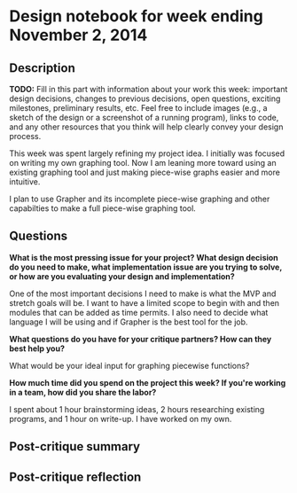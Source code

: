 # Design notebook for week ending November 2, 2014

## Description

**TODO:** Fill in this part with information about your work this week:
important design decisions, changes to previous decisions, open questions,
exciting milestones, preliminary results, etc. Feel free to include images
(e.g., a sketch of the design or a screenshot of a running program), links to
code, and any other resources that you think will help clearly convey your
design process.

This week was spent largely refining my project idea. I initially was focused
on writing my own graphing tool. Now I am leaning more toward using an existing
graphing tool and just making piece-wise graphs easier and more intuitive.

I plan to use Grapher and its incomplete piece-wise graphing and other
capabilties to make a full piece-wise graphing tool.  

## Questions

**What is the most pressing issue for your project? What design decision do
you need to make, what implementation issue are you trying to solve, or how
are you evaluating your design and implementation?**

One of the most important decisions I need to make is what the MVP and stretch
goals will be. I want to have a limited scope to begin with and then modules
that can be added as time permits. I also need to decide what language I will
be using and if Grapher is the best tool for the job.  

**What questions do you have for your critique partners? How can they best help
you?**

What would be your ideal input for graphing piecewise functions?

**How much time did you spend on the project this week? If you're working in a
team, how did you share the labor?**

I spent about 1 hour brainstorming ideas, 2 hours researching existing
programs, and 1 hour on write-up. I have worked on my own.

## Post-critique summary

## Post-critique reflection
